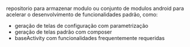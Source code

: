 repositorio para armazenar modulo ou conjunto de modulos android para acelerar o desenvolvimento de funcionalidades padrão, como:
- geração de telas de configuração com parametrização
- geração de telas padrão com composer
- baseActivity com funcionalidades frequentemente requeridas
